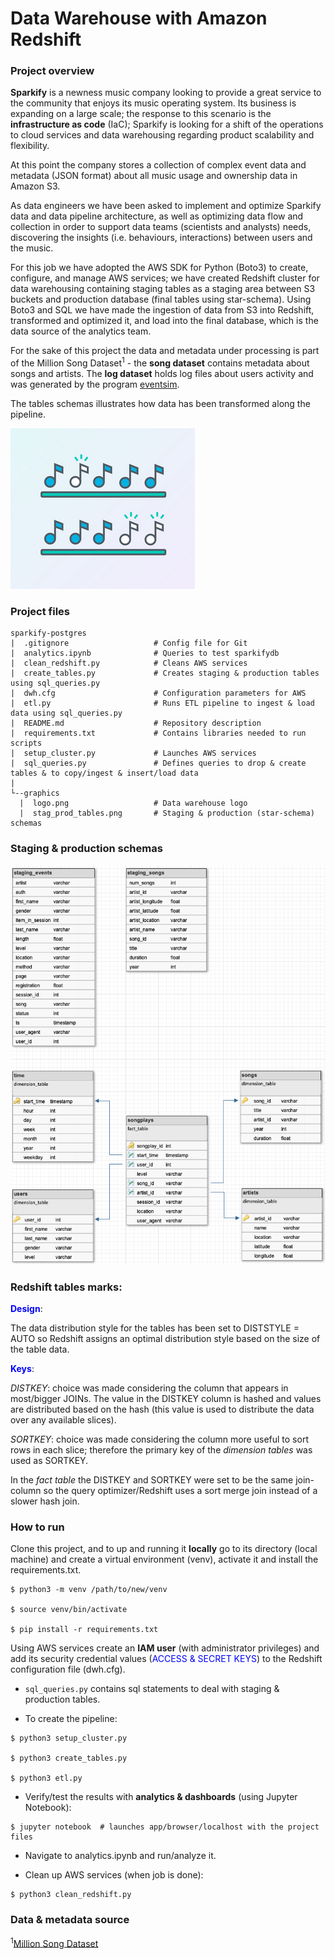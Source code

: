 # Data Warehouse with Amazon Redshift
### Project overview
**Sparkify** is a newness music company looking to provide a great service to the community that enjoys its music 
operating system. Its business is expanding on a large scale; the response to this scenario is the **infrastructure as 
code** (IaC); Sparkify is looking for a shift of the operations to cloud services and data warehousing regarding 
product scalability and flexibility. 

At this point the company stores a collection of complex event data and metadata (JSON format) about all music usage and 
ownership data in Amazon S3.

As data engineers we have been asked to implement and optimize Sparkify data and data pipeline architecture, 
as well as optimizing data flow and collection in order to support data teams (scientists and analysts) needs, 
discovering the insights (i.e. behaviours, interactions) between users and the music.

For this job we have adopted the AWS SDK for Python (Boto3) to create, configure, and manage AWS services; 
we have created Redshift cluster for data warehousing containing staging tables as a staging area between S3 buckets 
and production database (final tables using star-schema). Using Boto3 and SQL we have made the ingestion of data from 
S3 into Redshift, transformed and optimized it, and load into the final database, which is the data source of the 
analytics team.

For the sake of this project the data and metadata under processing is part of the Million Song Dataset<sup>1</sup> - 
the **song dataset** contains metadata about songs and artists. The **log dataset** holds log files about users 
activity and was generated by the program [eventsim](https://github.com/Interana/eventsim).

The tables schemas illustrates how data has been transformed along the pipeline. 

![Logo](https://github.com/abreufreire/sparkify-redshift/blob/master/graphics/logo.png)


### Project files
```
sparkify-postgres
|  .gitignore                   # Config file for Git
|  analytics.ipynb              # Queries to test sparkifydb
|  clean_redshift.py            # Cleans AWS services
|  create_tables.py             # Creates staging & production tables using sql_queries.py
|  dwh.cfg                      # Configuration parameters for AWS
|  etl.py                       # Runs ETL pipeline to ingest & load data using sql_queries.py
|  README.md                    # Repository description
|  requirements.txt             # Contains libraries needed to run scripts
|  setup_cluster.py             # Launches AWS services
|  sql_queries.py               # Defines queries to drop & create tables & to copy/ingest & insert/load data
|
└--graphics
  |  logo.png                   # Data warehouse logo
  |  stag_prod_tables.png       # Staging & production (star-schema) schemas
```


### Staging & production schemas
![Schema](https://github.com/abreufreire/sparkify-redshift/blob/master/graphics/stag_prod_tables.png)


### Redshift tables marks:
<span style="color:blue">**Design**</span>: 

The data distribution style for the tables has been set to DISTSTYLE = AUTO so Redshift assigns an optimal 
distribution style based on the size of the table data.

<span style="color:blue">**Keys**</span>:  

*DISTKEY*: choice was made considering the column that appears in most/bigger JOINs. The value in the DISTKEY column 
is hashed and values are distributed based on the hash (this value is used to distribute the data over any available 
slices). 

*SORTKEY*: choice was made considering the column more useful to sort rows in each slice; therefore the primary key of 
the *dimension tables* was used as SORTKEY. 

In the *fact table* the DISTKEY and SORTKEY were set to be the same join-column so the query optimizer/Redshift uses 
a sort merge join instead of a slower hash join.


### How to run
Clone this project, and to up and running it **locally** go to its directory (local machine) and create a virtual 
environment (venv), activate it and install the requirements.txt.

```
$ python3 -m venv /path/to/new/venv

$ source venv/bin/activate

$ pip install -r requirements.txt
```

Using AWS services create an **IAM user** (with administrator privileges) and add its security credential values 
(<span style="color:blue">ACCESS & SECRET KEYS</span>) to the Redshift configuration file (dwh.cfg).

- ```sql_queries.py``` contains sql statements to deal with staging & production tables.

- To create the pipeline:

```
$ python3 setup_cluster.py

$ python3 create_tables.py

$ python3 etl.py
```

- Verify/test the results with **analytics & dashboards** (using Jupyter Notebook):

```
$ jupyter notebook  # launches app/browser/localhost with the project files
```

- Navigate to analytics.ipynb and run/analyze it.

- Clean up AWS services (when job is done):

```
$ python3 clean_redshift.py
```

### Data & metadata source 
<sup>1</sup>[Million Song Dataset](http://millionsongdataset.com/)
